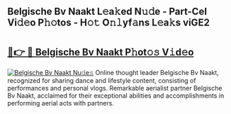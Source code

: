 ## Belgische Bv Naakt L𝚎a𝚔ed N𝚞𝚍e - Part-CeI Vi𝚍𝚎o P𝚑𝚘tos - H𝚘𝚝 O𝚗𝚕yf𝚊ns L𝚎a𝚔s viGE2

# <h2><a href="http://kf0kz9r.oniu.top/?m=Belgische+Bv+Naakt">🔗👉 🔴 Belgische Bv Naakt P𝚑ot𝚘𝚜 V𝚒d𝚎o</a></h2>

[![Belgische Bv Naakt Nu𝚍e𝚜](https://i.imgur.com/0qMVB7G.gif)](http://kf0kz9r.oniu.top/?m=Belgische+Bv+Naakt)
Online thought leader Belgische Bv Naakt, recognized for sharing dance and lifestyle content, consisting of performances and personal vlogs. Remarkable aerialist partner Belgische Bv Naakt, acclaimed for their exceptional abilities and accomplishments in performing aerial acts with partners.  
